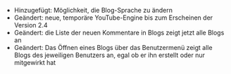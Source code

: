 - Hinzugefügt: Möglichkeit, die Blog-Sprache zu ändern
- Geändert: neue, temporäre YouTube-Engine bis zum Erscheinen der Version 2.4
- Geändert: die Liste der neuen Kommentare in Blogs zeigt jetzt alle Blogs an
- Geändert: Das Öffnen eines Blogs über das Benutzermenü zeigt alle Blogs des jeweiligen Benutzers an, egal ob er ihn erstellt oder nur mitgewirkt hat